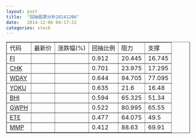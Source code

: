 ```yaml
---
layout: post
title:  "回抽股票分析20141206"
date:   2014-12-06 04:17:22
categories: stock
---
```

<script type="text/javascript">
var stockList = []
stockList.push('gb_fi');
stockList.push('gb_chk');
stockList.push('gb_wday');
stockList.push('gb_yoku');
stockList.push('gb_bhi');
stockList.push('gb_gwph');
stockList.push('gb_ete');
stockList.push('gb_mmp');
</script>
<table border="1">
 <tr>
 <td>代码</td>
 <td>最新价</td>
 <td>涨跌幅(%)</td>
 <td>回抽比例</td>
 <td>阻力</td>
 <td>支撑</td>
</tr>
  <tr id="fi">
  <td><a href="http://stock.finance.sina.com.cn/usstock/quotes/FI.html" target="_blank">FI</a></td><td></td><td></td><td>0.912</td><td>20.445</td><td>16.745</td></tr>
  <tr id="chk">
  <td><a href="http://stock.finance.sina.com.cn/usstock/quotes/CHK.html" target="_blank">CHK</a></td><td></td><td></td><td>0.701</td><td>23.975</td><td>17.295</td></tr>
  <tr id="wday">
  <td><a href="http://stock.finance.sina.com.cn/usstock/quotes/WDAY.html" target="_blank">WDAY</a></td><td></td><td></td><td>0.644</td><td>94.705</td><td>77.095</td></tr>
  <tr id="yoku">
  <td><a href="http://stock.finance.sina.com.cn/usstock/quotes/YOKU.html" target="_blank">YOKU</a></td><td></td><td></td><td>0.635</td><td>21.6</td><td>16.48</td></tr>
  <tr id="bhi">
  <td><a href="http://stock.finance.sina.com.cn/usstock/quotes/BHI.html" target="_blank">BHI</a></td><td></td><td></td><td>0.594</td><td>65.325</td><td>51.34</td></tr>
  <tr id="gwph">
  <td><a href="http://stock.finance.sina.com.cn/usstock/quotes/GWPH.html" target="_blank">GWPH</a></td><td></td><td></td><td>0.522</td><td>80.995</td><td>65.55</td></tr>
  <tr id="ete">
  <td><a href="http://stock.finance.sina.com.cn/usstock/quotes/ETE.html" target="_blank">ETE</a></td><td></td><td></td><td>0.477</td><td>64.075</td><td>49.5</td></tr>
  <tr id="mmp">
  <td><a href="http://stock.finance.sina.com.cn/usstock/quotes/MMP.html" target="_blank">MMP</a></td><td></td><td></td><td>0.412</td><td>88.63</td><td>69.91</td></tr>
</table>
